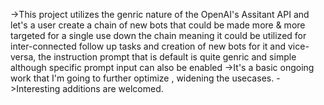 ->This project utilizes the genric nature of the OpenAI's Assitant API and let's a user create a chain of new bots that could be made more & more targeted for a single use down the chain meaning it could be utilized for inter-connected follow up tasks and creation of new bots for it and vice-versa, the instruction prompt that is default is quite genric and simple although specific prompt input can also be enabled
->It's a basic ongoing work that I'm going to further optimize , widening the usecases.
->Interesting additions are welcomed.
